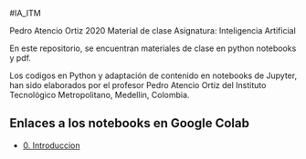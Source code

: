 #IA_ITM
 
Pedro Atencio Ortiz
2020
Material de clase
Asignatura: Inteligencia Artificial

En este repositorio, se encuentran materiales de clase en python notebooks y pdf.

Los codigos en Python y adaptación de contenido en notebooks de Jupyter, han sido elaborados por el profesor Pedro Atencio Ortiz del Instituto Tecnológico Metropolitano, Medellin, Colombia.

## Enlaces a los notebooks en Google Colab

-  <a href= "https://colab.research.google.com/drive/1D_HkSY2fBBmHHH7wWJ0O2rsz7Wa9tz19">0. Introduccion</a>